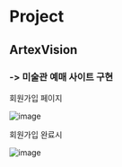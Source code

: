 # Project

## ArtexVision

### -> 미술관 예매 사이트 구현

회원가입 페이지

![image](https://user-images.githubusercontent.com/91539013/156888594-70a28dc5-7a22-4f1f-bd4d-182809c42305.png)

회원가입 완료시

![image](https://user-images.githubusercontent.com/91539013/156888637-b96dde23-96ac-411f-9fd1-7c8a8866618d.png)
